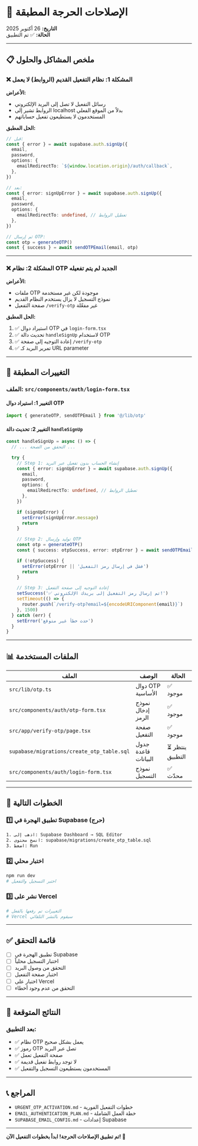 # 🔧 الإصلاحات الحرجة المطبقة

**التاريخ:** 26 أكتوبر 2025  
**الحالة:** ✅ تم التطبيق

---

## 📋 ملخص المشاكل والحلول

### ❌ المشكلة 1: نظام التفعيل القديم (الروابط) لا يعمل

**الأعراض:**
- رسائل التفعيل لا تصل إلى البريد الإلكتروني
- الروابط تشير إلى localhost بدلاً من الموقع الفعلي
- المستخدمون لا يستطيعون تفعيل حساباتهم

**الحل المطبق:**
```typescript
// قبل:
const { error } = await supabase.auth.signUp({
  email,
  password,
  options: {
    emailRedirectTo: `${window.location.origin}/auth/callback`,
  },
})

// بعد:
const { error: signUpError } = await supabase.auth.signUp({
  email,
  password,
  options: {
    emailRedirectTo: undefined, // تعطيل الروابط
  },
})

// ثم إرسال OTP:
const otp = generateOTP()
const { success } = await sendOTPEmail(email, otp)
```

---

### ❌ المشكلة 2: نظام OTP الجديد لم يتم تفعيله

**الأعراض:**
- ملفات OTP موجودة لكن غير مستخدمة
- نموذج التسجيل لا يزال يستخدم النظام القديم
- صفحة التفعيل `/verify-otp` غير مفعّلة

**الحل المطبق:**
1. ✅ استيراد دوال OTP في `login-form.tsx`
2. ✅ تحديث دالة `handleSignUp` لاستخدام OTP
3. ✅ إعادة التوجيه إلى صفحة `/verify-otp`
4. ✅ تمرير البريد كـ URL parameter

---

## 🔄 التغييرات المطبقة

### الملف: `src/components/auth/login-form.tsx`

#### التغيير 1: استيراد دوال OTP
```typescript
import { generateOTP, sendOTPEmail } from '@/lib/otp'
```

#### التغيير 2: تحديث دالة `handleSignUp`
```typescript
const handleSignUp = async () => {
  // ... التحقق من الصحة ...

  try {
    // Step 1: إنشاء الحساب بدون تفعيل عبر البريد
    const { error: signUpError } = await supabase.auth.signUp({
      email,
      password,
      options: {
        emailRedirectTo: undefined, // تعطيل الروابط
      },
    })

    if (signUpError) {
      setError(signUpError.message)
      return
    }

    // Step 2: توليد وإرسال OTP
    const otp = generateOTP()
    const { success: otpSuccess, error: otpError } = await sendOTPEmail(email, otp)

    if (!otpSuccess) {
      setError(otpError || 'فشل في إرسال رمز التفعيل')
      return
    }

    // Step 3: إعادة التوجيه إلى صفحة التفعيل
    setSuccess('✅ تم إرسال رمز التفعيل إلى بريدك الإلكتروني!')
    setTimeout(() => {
      router.push(`/verify-otp?email=${encodeURIComponent(email)}`)
    }, 1500)
  } catch (err) {
    setError('حدث خطأ غير متوقع')
  }
}
```

---

## 📊 الملفات المستخدمة

| الملف | الوصف | الحالة |
|------|-------|--------|
| `src/lib/otp.ts` | دوال OTP الأساسية | ✅ موجود |
| `src/components/auth/otp-form.tsx` | نموذج إدخال الرمز | ✅ موجود |
| `src/app/verify-otp/page.tsx` | صفحة التفعيل | ✅ موجود |
| `supabase/migrations/create_otp_table.sql` | جدول قاعدة البيانات | ⏳ ينتظر التطبيق |
| `src/components/auth/login-form.tsx` | نموذج التسجيل | ✅ محدّث |

---

## 🚀 الخطوات التالية

### 1️⃣ تطبيق الهجرة في Supabase (حرج)
```bash
1. اذهب إلى: Supabase Dashboard → SQL Editor
2. انسخ محتوى: supabase/migrations/create_otp_table.sql
3. اضغط: Run
```

### 2️⃣ اختبار محلي
```bash
npm run dev
# اختبر التسجيل والتفعيل
```

### 3️⃣ نشر على Vercel
```bash
# التغييرات تم رفعها بالفعل
# Vercel سيقوم بالنشر التلقائي
```

---

## ✅ قائمة التحقق

- [ ] تطبيق الهجرة في Supabase
- [ ] اختبار التسجيل محلياً
- [ ] التحقق من وصول البريد
- [ ] اختبار صفحة التفعيل
- [ ] اختبار على Vercel
- [ ] التحقق من عدم وجود أخطاء

---

## 🎯 النتائج المتوقعة

### بعد التطبيق:
- ✅ نظام OTP يعمل بشكل صحيح
- ✅ رموز OTP تصل عبر البريد
- ✅ صفحة التفعيل تعمل
- ✅ لا توجد روابط تفعيل قديمة
- ✅ المستخدمون يستطيعون التسجيل والتفعيل

---

## 📞 المراجع

- `URGENT_OTP_ACTIVATION.md` - خطوات التفعيل الفورية
- `EMAIL_AUTHENTICATION_PLAN.md` - خطة العمل الشاملة
- `SUPABASE_EMAIL_CONFIG.md` - إعدادات Supabase

---

**تم تطبيق الإصلاحات الحرجة! ابدأ بخطوات التفعيل الآن! 🚀**


